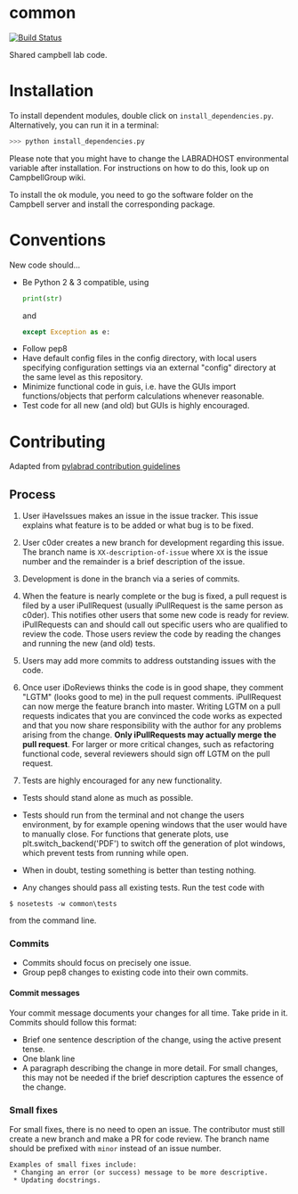 common
======

[![Build Status](https://travis-ci.org/CampbellGroup/common.svg?branch=166_include_travis)](https://travis-ci.org/CampbellGroup/common)



Shared campbell lab code.

# Installation
To install dependent modules, double click on ```install_dependencies.py```. Alternatively, you can run it in a terminal:

```bash
>>> python install_dependencies.py
```

Please note that you might have to change the LABRADHOST environmental variable after installation. For instructions on how to do this, look up on CampbellGroup wiki.

To install the ok module, you need to go the software folder on the Campbell server and install the corresponding package.

# Conventions
New code should...  
* Be Python 2 & 3 compatible, using
   ```python
   print(str)
   ````
   and
   ```python
   except Exception as e:
   ```
* Follow pep8  
* Have default config files in the config directory, with local users specifying configuration settings via an external "config" directory at the  same level as this repository.    
* Minimize functional code in guis, i.e. have the GUIs import   functions/objects that perform calculations whenever reasonable.  
* Test code for all new (and old) but GUIs is highly encouraged.    


# Contributing
Adapted from [pylabrad contribution guidelines](https://github.com/labrad/labrad/blob/master/contributing.md)

## Process

1. User iHaveIssues makes an issue in the issue tracker.  This issue explains what feature is to be added or what bug is to be fixed.

2. User c0der creates a new branch for development regarding this issue. The branch name is `XX-description-of-issue` where `XX` is the issue number and the remainder is a brief description of the issue.

3. Development is done in the branch via a series of commits.

4. When the feature is nearly complete or the bug is fixed, a pull request is filed by a user iPullRequest (usually iPullRequest is the same person as c0der).  This notifies other users that some new code is ready for review. iPullRequests can and should call out specific users who are qualified to review the code. Those users review the code by reading the changes and running the new (and old) tests.

5. Users may add more commits to address outstanding issues with the code.

6. Once user iDoReviews thinks the code is in good shape, they comment "LGTM" (looks good to me) in the pull request comments. iPullRequest can now merge the feature branch into master. Writing LGTM on a pull requests indicates that you are convinced the code works as expected and that you now share responsibility with the author for any problems arising from the change. **Only iPullRequests may actually merge the pull request**.  For larger or more critical changes, such as refactoring functional code, several reviewers should sign off LGTM on the pull request.

7. Tests are highly encouraged for any new functionality.  
* Tests should stand alone as much as possible.  
* Tests should run from the terminal and not change the users environment, by for example opening windows that the user would have to manually close. For functions that generate plots, use plt.switch_backend('PDF') to switch off the generation of plot windows, which prevent tests from running while open.  
* When in doubt, testing something is better than testing nothing.  

* Any changes should pass all existing tests. Run the test code with    
```
$ nosetests -w common\tests
```  
from the command line.

### Commits

* Commits should focus on precisely one issue.  
* Group pep8 changes to existing code into their own commits.  

#### Commit messages

Your commit message documents your changes for all time. Take pride in it. Commits should follow this format:

* Brief one sentence description of the change, using the active present tense.
* One blank line
* A paragraph describing the change in more detail. For small changes, this may not be needed if the brief description captures the essence of the change.


### Small fixes

For small fixes, there is no need to open an issue. The contributor must still create a new branch and make a PR for code review. The branch name should be prefixed with `minor` instead of an issue number.

    Examples of small fixes include:
     * Changing an error (or success) message to be more descriptive.
     * Updating docstrings.
